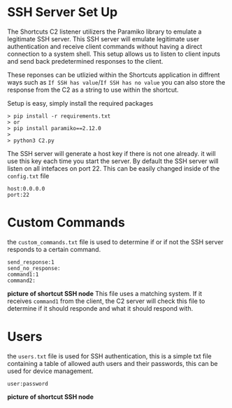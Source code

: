 # SSH Server Set Up

The Shortcuts C2 listener utilizers the Paramiko library to emulate a legitimate SSH server. This SSH server will emulate legitimate user authentication and receive client commands without having a direct connection to a system shell. This setup allows us to listen to client inputs and send back predetermined responses to the client. 

These reponses can be utlizied within the Shortcuts application in diffrent ways such as `If SSH has value`/`If SSH has no value` you can also store the response from the C2 as a string to use within the shortcut. 

Setup is easy, simply install the required packages 
```
> pip install -r requirements.txt
> or
> pip install paramiko==2.12.0
>
> python3 C2.py
```
The SSH server will generate a host key if there is not one already. it will use this key each time you start the server. By default the SSH server will listen on all intefaces on port 22. This can be easily changed inside of the `config.txt` file
```
host:0.0.0.0
port:22
```
# Custom Commands

the `custom_commands.txt` file is used to determine if or if not the SSH server responds to a certain command. 

```
send_response:1
send_no_response:
command1:1
command2:
```
**picture of shortcut SSH node**
This file uses a matching system. If it receives `command1` from the client, the C2 server will check this file to determine if it should responde and what it should respond with. 

# Users 

the `users.txt` file is used for SSH authentication, this is a simple txt file containing a table of allowed auth users and their passwords, this can be used for device management. 
```
user:password
```
**picture of shortcut SSH node**

